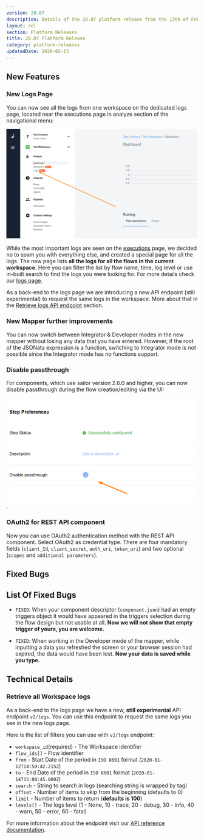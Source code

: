 ```yaml
---
version: 20.07
description: Details of the 20.07 platform release from the 13th of February 2020
layout: rel
section: Platform Releases
title: 20.07 Platform Release
category: platform-releases
updatedDate: 2020-02-13
---
```


## New Features

### New Logs Page

You can now see all the logs from one workspace on the dedicated logs page,
located near the executions page in analyze section of the navigational menu:

![Logs Page link](/assets/img/RN/20.07/logs-page.png)

While the most important logs are seen on the [executions](/getting-started/executions)
page, we decided no to spam you with everything else, and created a special page
for all the logs. The new page lists **all the logs for all the flows in the current workspace**.
Here you can filter the list by flow name, time, log level or use in-built
search to find the logs you were looking for. For more details check our
[logs page](/getting-started/logs-page).

As a back-end to the logs page we are introducing a new API endpoint (still experimental)
to request the same logs in the workspace. More about that in the
[Retrieve logs API endpoint](#retrieve-all-workspace-logs) section.

### New Mapper further improvements

You can now switch between Integrator & Developer modes in the new mapper without
losing any data that you have entered. However, if the root of the JSONata
expression is a function, switching to Integrator mode is not possible since the
Integrator mode has no functions support.

### Disable passthrough

For components, which use sailor version 2.6.0 and higher, you can now disable
passthrough during the flow creation/editing via the UI:

![Disable Passthrough](/assets/img/RN/20.07/disable-passthrough.png).

### OAuth2 for REST API component

Now you can use OAuth2 authentication method with the REST API component. Select
OAuth2 as credential type. There are four mandatory fields (`client_Id`,
`client_secret`, `auth_uri`, `token_uri`) and two optional (`scopes` and `additional parameters`).

## Fixed Bugs

## List Of Fixed Bugs

*   `FIXED`: When your component descriptor (`component.json`) had an empty triggers object it would have appeared in the triggers selection during the flow design but not usable at all. **Now we will not show that empty trigger of yours, you are welcome.**

*   `FIXED`: When working in the Developer mode of the mapper, while inputting a data you refreshed the screen or your browser session had expired, the data would have been lost. **Now your data is saved while you type.**

## Technical Details

### Retrieve all Workspace logs

As a back-end to the logs page we have a new, **still experimental** API endpoint `v2/logs`.
You can use this endpoint to request the same logs you see in the new logs page.

Here is the list of filters you can use with `v2/logs` endpoint:

*   `workspace_id`(required) -	The Workspace identifier
*   `flow_ids[]` - Flow identifier
*   `from` - Start Date of the period in `ISO 8601` format (`2020-01-12T14:50:42.215Z`)
*   `to` - End Date of the period in `ISO 8601` format (`2020-01-14T15:00:45.000Z`)
*   `search` - String to search in logs (searching string is wrapped by tag)
*   `offset` - Number of items to skip from the beginning (defaults to 0)
*   `limit`	- Number of items to return (**defaults is 100**)
*   `levels[]` - The logs level (1 - None, 10 - trace, 20 - debug, 30 - info, 40 - warn, 50 - error, 60 - fatal)

For more information about the endpoint visit our [API reference documentation]({{site.data.tenant.apiBaseUri}}docs/v2/#retrieve-all-workspace-logs).
